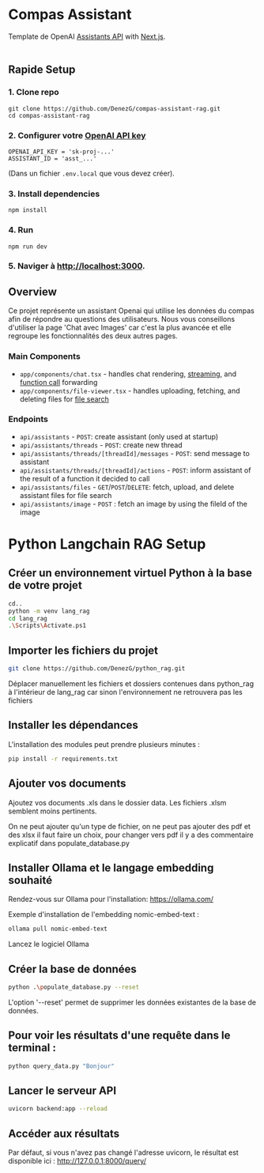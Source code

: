 # Compas Assistant
Template de OpenAI [Assistants API](https://platform.openai.com/docs/assistants/overview) with [Next.js](https://nextjs.org/docs).
<br/>
<br/>


## Rapide Setup

### 1. Clone repo
```shell
git clone https://github.com/DenezG/compas-assistant-rag.git
cd compas-assistant-rag
```

### 2. Configurer votre [OpenAI API key](https://platform.openai.com/api-keys)
```shell
OPENAI_API_KEY = 'sk-proj-...'
ASSISTANT_ID = 'asst_...'
```
(Dans un fichier `.env.local` que vous devez créer).

### 3. Install dependencies
```shell
npm install
```

### 4. Run
```shell
npm run dev
```

### 5. Naviger à [http://localhost:3000](http://localhost:3000).

## Overview

Ce projet représente un assistant Openai qui utilise les données du compas afin de répondre au questions des utilisateurs.
Nous vous conseillons d'utiliser la page 'Chat avec Images' car c'est la plus avancée et elle regroupe les fonctionnalités des deux autres pages.


### Main Components

- `app/components/chat.tsx` - handles chat rendering, [streaming](https://platform.openai.com/docs/assistants/overview?context=with-streaming), and [function call](https://platform.openai.com/docs/assistants/tools/function-calling/quickstart?context=streaming&lang=node.js) forwarding
- `app/components/file-viewer.tsx` - handles uploading, fetching, and deleting files for [file search](https://platform.openai.com/docs/assistants/tools/file-search)

### Endpoints

- `api/assistants` - `POST`: create assistant (only used at startup)
- `api/assistants/threads` - `POST`: create new thread
- `api/assistants/threads/[threadId]/messages` - `POST`: send message to assistant
- `api/assistants/threads/[threadId]/actions` - `POST`: inform assistant of the result of a function it decided to call
- `api/assistants/files` - `GET`/`POST`/`DELETE`: fetch, upload, and delete assistant files for file search
- `api/assistants/image` - `POST` : fetch an image by using the fileId of the image


# Python Langchain RAG Setup

## Créer un environnement virtuel Python à la base de votre projet
```sh
cd..
python -m venv lang_rag
cd lang_rag
.\Scripts\Activate.ps1
```

## Importer les fichiers du projet
```sh
git clone https://github.com/DenezG/python_rag.git
```
Déplacer manuellement les fichiers et dossiers contenues dans python_rag à l'intérieur de lang_rag car sinon l'environnement ne retrouvera pas les fichiers

## Installer les dépendances
L'installation des modules peut prendre plusieurs minutes :

```sh
pip install -r requirements.txt
```

## Ajouter vos documents
Ajoutez vos documents .xls dans le dossier data. Les fichiers .xlsm semblent moins pertinents.

On ne peut ajouter qu'un type de fichier, on ne peut pas ajouter des pdf et des xlsx il faut faire un choix,
pour changer vers pdf il y a des commentaire explicatif dans populate_database.py

## Installer Ollama et le langage embedding souhaité
Rendez-vous sur Ollama pour l'installation: https://ollama.com/ 

Exemple d'installation de l'embedding nomic-embed-text :
```sh
ollama pull nomic-embed-text
```
Lancez le logiciel Ollama

## Créer la base de données
```sh
python .\populate_database.py --reset
```
L'option '--reset' permet de supprimer les données existantes de la base de données.

## Pour voir les résultats d'une requête dans le terminal :

```sh
python query_data.py "Bonjour"
```

## Lancer le serveur API
```sh
uvicorn backend:app --reload
```

## Accéder aux résultats
Par défaut, si vous n'avez pas changé l'adresse uvicorn, le résultat est disponible ici :
http://127.0.0.1:8000/query/
